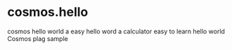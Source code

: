 # cosmos.hello
cosmos hello world a easy hello word a calculator easy to learn hello world
Cosmos plag sample
